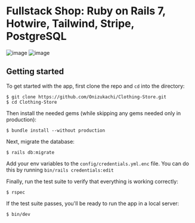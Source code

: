 # Fullstack Shop: Ruby on Rails 7, Hotwire, Tailwind, Stripe, PostgreSQL

![image](https://github.com/user-attachments/assets/04c69604-64ca-4478-bd3f-99fa3859c6be)
![image](https://github.com/user-attachments/assets/1b53f5a5-9258-41f4-b3fb-2c5a4fbf7d1d)


## Getting started

To get started with the app, first clone the repo and `cd` into the directory:

```
$ git clone https://github.com/Onizukachi/Clothing-Store.git
$ cd Clothing-Store
```

Then install the needed gems (while skipping any gems needed only in production):

```
$ bundle install --without production
```

Next, migrate the database:

```
$ rails db:migrate
```

Add your env variables to the `config/credentials.yml.enc` file. You can do this by running `bin/rails credentials:edit`


Finally, run the test suite to verify that everything is working correctly:

```
$ rspec
```

If the test suite passes, you'll be ready to run the app in a local server:

```
$ bin/dev
```
